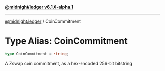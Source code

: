 [**@midnight/ledger v6.1.0-alpha.1**](../README.md)

***

[@midnight/ledger](../globals.md) / CoinCommitment

# Type Alias: CoinCommitment

```ts
type CoinCommitment = string;
```

A Zswap coin commitment, as a hex-encoded 256-bit bitstring
